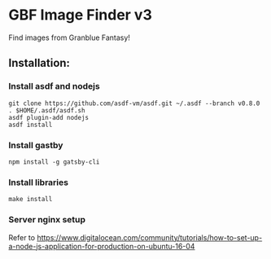# GBF Image Finder v3

Find images from Granblue Fantasy!

## Installation:
### Install asdf and nodejs
```
git clone https://github.com/asdf-vm/asdf.git ~/.asdf --branch v0.8.0
. $HOME/.asdf/asdf.sh
asdf plugin-add nodejs
asdf install
```

### Install gastby
```
npm install -g gatsby-cli
```

### Install libraries
```
make install
```

### Server nginx setup
Refer to https://www.digitalocean.com/community/tutorials/how-to-set-up-a-node-js-application-for-production-on-ubuntu-16-04

